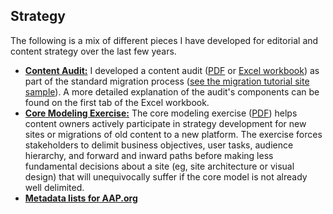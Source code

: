 ## Strategy

The following is a mix of different pieces I have developed for editorial and content strategy over the last few years.

* [**Content Audit:**](/samples/docs/content_audit.xlsx) I developed a content audit ([PDF](/samples/docs/content_audit.pdf) or [Excel workbook](/samples/docs/content_audit.xlsx)) as part of the standard migration process ([see the migration tutorial site sample](/samples/aapmigrations/process1/)). A more detailed explanation of the audit's components can be found on the first tab of the Excel workbook. 
* [**Core Modeling Exercise:**](/samples/docs/core_modeling.pdf) The core modeling exercise ([PDF](/samples/docs/core_modeling.pdf)) helps content owners actively participate in strategy development for new sites or migrations of old content to a new platform. The exercise forces stakeholders to delimit business objectives, user tasks, audience hierarchy, and forward and inward paths before making less fundamental decisions about a site (eg, site architecture or visual design) that will unequivocally suffer if the core model is not already well delimited.
* [**Metadata lists for AAP.org**](/samples/docs/)

